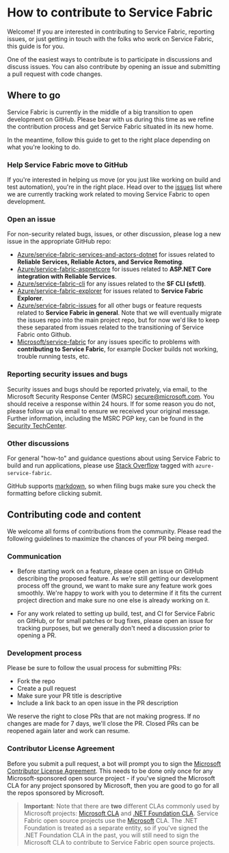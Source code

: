 # How to contribute to Service Fabric
Welcome! If you are interested in contributing to Service Fabric, reporting issues, or just getting in touch with the folks who work on Service Fabric, this guide is for you.

One of the easiest ways to contribute is to participate in discussions and discuss issues. You can also contribute by opening an issue and submitting a pull request with code changes.

## Where to go
Service Fabric is currently in the middle of a big transition to open development on GitHub. Please bear with us during this time as we refine the contribution process and get Service Fabric situated in its new home. 

In the meantime, follow this guide to get to the right place depending on what you're looking to do.

### Help Service Fabric move to GitHub
If you're interested in helping us move (or you just like working on build and test automation), you're in the right place. Head over to the [issues](https://github.com/Microsoft/service-fabric/issues) list where we are currently tracking work related to moving Service Fabric to open development.

### Open an issue
For non-security related bugs, issues, or other discussion, please log a new issue in the appropriate GitHub repo:

- [Azure/service-fabric-services-and-actors-dotnet](https://github.com/Azure/service-fabric-services-and-actors-dotnet) for issues related to **Reliable Services, Reliable Actors, and Service Remoting**.
- [Azure/service-fabric-aspnetcore](https://github.com/Azure/service-fabric-aspnetcore) for issues related to **ASP.NET Core integration with Reliable Services**.
- [Azure/service-fabric-cli](https://github.com/Azure/service-fabric-cli) for any issues related to the **SF CLI (sfctl)**.
- [Azure/service-fabric-explorer](https://github.com/Azure/service-fabric-explorer) for issues related to **Service Fabric Explorer**.
- [Azure/service-fabric-issues](http://github.com/Azure/service-fabric-issues) for all other bugs or feature requests related to **Service Fabric in general**. Note that we will eventually migrate the issues repo into the main project repo, but for now we'd like to keep these separated from issues related to the transitioning of Service Fabric onto Github.
- [Microsoft/service-fabric](http://github.com/Microsoft/service-fabric) for any issues specific to problems with **contributing to Service Fabric**, for example Docker builds not working, trouble running tests, etc.

### Reporting security issues and bugs
Security issues and bugs should be reported privately, via email, to the Microsoft Security Response Center (MSRC)  secure@microsoft.com. You should receive a response within 24 hours. If for some reason you do not, please follow up via email to ensure we received your original message. Further information, including the MSRC PGP key, can be found in the [Security TechCenter](https://technet.microsoft.com/en-us/security/ff852094.aspx).

### Other discussions
For general "how-to" and guidance questions about using Service Fabric to build and run applications, please use [Stack Overflow](http://stackoverflow.com/questions/tagged/azure-service-fabric) tagged with `azure-service-fabric`.

GitHub supports [markdown](https://help.github.com/categories/writing-on-github/), so when filing bugs make sure you check the formatting before clicking submit.

## Contributing code and content
We welcome all forms of contributions from the community. Please read the following guidelines  to maximize the chances of your PR being merged.

### Communication
 - Before starting work on a feature, please open an issue on GitHub describing the proposed feature. As we're still getting our development process off the ground, we want to make sure any feature work goes smoothly. We're happy to work with you to determine if it fits the current project direction and make sure no one else is already working on it.

 - For any work related to setting up build, test, and CI for Service Fabric on GitHub, or for small patches or bug fixes, please open an issue for tracking purposes, but we generally don't need a discussion prior to opening a PR.

### Development process
Please be sure to follow the usual process for submitting PRs:

 - Fork the repo
 - Create a pull request
 - Make sure your PR title is descriptive
 - Include a link back to an open issue in the PR description

We reserve the right to close PRs that are not making progress. If no changes are made for 7 days, we'll close the PR. Closed PRs can be reopened again later and work can resume.

### Contributor License Agreement
Before you submit a pull request, a bot will prompt you to sign the [Microsoft Contributor License Agreement](https://cla.microsoft.com/). This needs to be done only once for any Microsoft-sponsored open source project - if you've signed the Microsoft CLA for any project sponsored by Microsoft, then you are good to go for all the repos sponsored by Microsoft.

 > **Important**: Note that there are **two** different CLAs commonly used by Microsoft projects: [Microsoft CLA](https://cla.microsoft.com/) and [.NET Foundation CLA](https://cla2.dotnetfoundation.org/). Service Fabric open source projects use the [Microsoft](https://cla.microsoft.com/) CLA. The .NET Foundation is treated as a separate entity, so if you've signed the .NET Foundation CLA in the past, you will still need to sign the Microsoft CLA to contribute to Service Fabric open source projects.
